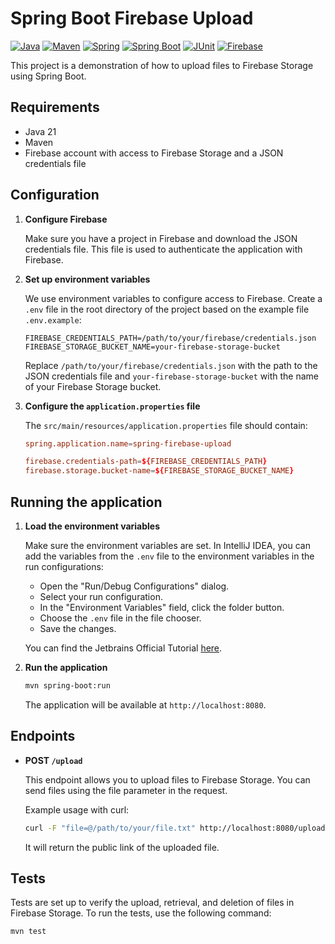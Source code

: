 # Spring Boot Firebase Upload

[![Java](https://img.shields.io/badge/Java-ED8B00?style=for-the-badge&logo=openjdk&logoColor=white)](https://www.java.com/es/)
[![Maven](https://img.shields.io/badge/Apache_Maven-C71A36?style=for-the-badge&logo=apachemaven&logoColor=white)](https://maven.apache.org/)
[![Spring](https://img.shields.io/badge/Spring-6DB33F?style=for-the-badge&logo=spring&logoColor=white)](https://spring.io/)
[![Spring Boot](https://img.shields.io/badge/Spring_Boot-F2F4F9?style=for-the-badge&logo=spring-boot)](https://spring.io/projects/spring-boot)
[![JUnit](https://img.shields.io/badge/JUnit-25A162?style=for-the-badge&logo=junit5&logoColor=white)](https://junit.org/junit5/)
[![Firebase](https://img.shields.io/badge/firebase-ffca28?style=for-the-badge&logo=firebase&logoColor=black)](https://firebase.google.com)

This project is a demonstration of how to upload files to Firebase Storage using Spring Boot.

## Requirements

- Java 21
- Maven
- Firebase account with access to Firebase Storage and a JSON credentials file

## Configuration

1. **Configure Firebase**

   Make sure you have a project in Firebase and download the JSON credentials file. This file is used to authenticate the application with Firebase.

2. **Set up environment variables**

   We use environment variables to configure access to Firebase. Create a `.env` file in the root directory of the project based on the example file `.env.example`:

   ```env
   FIREBASE_CREDENTIALS_PATH=/path/to/your/firebase/credentials.json
   FIREBASE_STORAGE_BUCKET_NAME=your-firebase-storage-bucket
   ```

   Replace `/path/to/your/firebase/credentials.json` with the path to the JSON credentials file and `your-firebase-storage-bucket` with the name of your Firebase Storage bucket.

3. **Configure the `application.properties` file**

   The `src/main/resources/application.properties` file should contain:

   ```conf
   spring.application.name=spring-firebase-upload

   firebase.credentials-path=${FIREBASE_CREDENTIALS_PATH}
   firebase.storage.bucket-name=${FIREBASE_STORAGE_BUCKET_NAME}
   ```

## Running the application

1. **Load the environment variables**

   Make sure the environment variables are set. In IntelliJ IDEA, you can add the variables from the `.env` file to the environment variables in the run configurations:

   - Open the "Run/Debug Configurations" dialog.
   - Select your run configuration.
   - In the "Environment Variables" field, click the folder button.
   - Choose the `.env` file in the file chooser.
   - Save the changes.

   You can find the Jetbrains Official Tutorial [here](https://www.jetbrains.com/help/objc/add-environment-variables-and-program-arguments.html#add-environment-variables).

2. **Run the application**

   ```bash
   mvn spring-boot:run
   ```

   The application will be available at `http://localhost:8080`.

## Endpoints

   - **POST `/upload`**

      This endpoint allows you to upload files to Firebase Storage. You can send files using the file parameter in the request.

      Example usage with curl:

      ```bash
      curl -F "file=@/path/to/your/file.txt" http://localhost:8080/upload
      ```

      It will return the public link of the uploaded file.

## Tests

Tests are set up to verify the upload, retrieval, and deletion of files in Firebase Storage. To run the tests, use the following command:

```bash
mvn test
```

